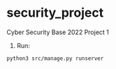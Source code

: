 # security_project

Cyber Security Base 2022 Project 1

1. Run:
```bash
python3 src/manage.py runserver
```
